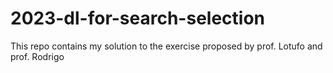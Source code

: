 # 2023-dl-for-search-selection
This repo contains my solution to the exercise proposed by prof. Lotufo and prof. Rodrigo
